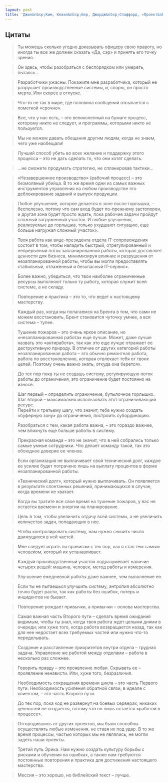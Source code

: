 ```yaml
---
layout: post
title: 'Джин&nbsp;Ким, Кевин&nbsp;Бер, Джордж&nbsp;Спаффорд, «Проект&nbsp;"Феникс"»'
---
```


## Цитаты
>Ты можешь сколько угодно доказывать офицеру свою правоту, но иногда ты все же должен сказать «Да, сэр» и принять его точку зрения.

>Он здесь, чтобы разобраться с беспорядком или умереть, пытаясь...

>Разработчики ужасны. Покажите мне разработчика, который не разрушает производственные системы, и, спорю, он просто мертв. Или скорее в отпуске.

>Что-то не так в мире, где половина сообщений отсылается с пометкой «срочно».

>Все, что у нас есть, – это великолепный на бумаге процесс, которому никто не следует, и программы, которыми никто не пользуется.

>Мы не можем давать обещания другим людям, когда не знаем, чего уже наобещали!

>Лучший способ убить во всех желание и поддержку этого процесса – это не дать сделать то, что они хотят сделать.

>...не сможете продумать стратегию, не спланировав тактики...

>«Незавершенное производство» (рабочий процесс) – это безмолвный убийца. В то же время одни из самых важных инструментов управления на любом производстве это деблокирование заданий и выпуск продукции.

>Любое улучшение, которое делается в зоне после горлышка, – бесполезно, потому что сам вход будет по-прежнему застопорен, и другая зона будет просто ждать, пока рабочие задачи пройдут сложный загруженный участок. И любые улучшения, реализуемые до горлышка, только ухудшают ситуацию, еще больше нагружая сложный участок».

>Твоя работа как вице-президента отдела IT-сопровождения состоит в том, чтобы наладить быстрый, отрегулированный и непрерывный поток запланированной работы, которая доставляет ценности для бизнеса, минимизируя влияние и разрушения от незапланированной работы, чтобы вы могли предоставлять стабильный, отлаженный и безопасный IT-сервис».

>Более важно, убедиться, что твои наиболее ограниченные ресурсы выполняют только ту работу, которая служит всей системе, а не складу.

>Повторение и практика – это то, что ведет к настоящему мастерству.

>Каждый раз, когда мы полагаемся на Брента в том, что сами не можем восстановить, Брент становится чуточку умнее, а вся система – тупее.

>Тушение пожаров – это очень яркое описание, но «незапланированная работа» еще лучше. Может, даже лучше назвать это «антиработа», так как это еще лучше отражает ее деструктивную природу. В отличие от других категорий работы незапланированная работа – это обычно ремонтная работа, работа по восстановлению, которая отвлекает тебя от твоих целей. Поэтому очень важно знать, откуда она берется».

>До тех пор пока ты не создашь систему, регулирующую поток работы до ограничения, это ограничение будет постоянно на износе.

>Шаг первый – определить ограничение, бутылочное горлышко.  
Шаг второй – максимально использовать этот ограничивающий ресурс.  
Перейти к третьему шагу, что значит, тебе нужно создать «буферную зону» до ограничения, построить субординацию.  

>Разобраться с тем, какая работа важна, – это гораздо важнее, чем впихнуть еще больше работы в систему. 

>Прекрасная команда – это не значит, что в ней собрались только самые умные сотрудники. Что делает команду такой, так это обоюдное доверие ее членов.

>Если организация не выплачивает свой технический долг, каждое ее усилие будет потрачено лишь на выплату процентов в форме незапланированной работы.

>«Технический долг», который нужно выплачивать. Он появляется в результате спонтанных решений, принимающихся в случае, когда времени не хватает.

>Когда вы тратите все свое время на тушение пожаров, у вас не остается времени и энергии на планирование.

>Цель в том, чтобы увеличить отдачу всей системы, а не увеличить количество задач, попадающих в нее.

>Чтобы контролировать систему, нам нужно снизить число движущихся в ней частей.

>Мне следует играть по правилам с тех пор, как я стал тем самым человеком, который их устанавливает.

>Каждый производственный участок подразумевает наличие четырех вещей: машина, человек, метод работы и измерения.

>Улучшение ежедневной работы даже важнее, чем выполнение ее.

>Если ты не пытаешься улучшить систему, энтропия абсолютно точно будет расти, так как работы без ошибок, потерь и инцидентов не бывает.

>Повторение рождает привычки, а привычки – основа мастерства.

>Самая важная часть Второго пути – сделать время ожидания видимым, чтобы ты знал, когда твоя работа ждет целыми днями в очереди; или хуже того, когда работа возвращается назад, так как для нее недостает всех требуемых частей или нужно что-то переделывать.

>Создание и расставление приоритетов внутри отдела – трудная задача. Управление же работой между отделами – работа в несколько раз сложнее.

>Говорить правду – это проявление любви. Скрывать ее – проявление ненависти. Или, хуже того, безразличия.

>Необходимость сокращения времени цикла – это часть Первого пути. Необходимость усиления обратной связи, в идеале с клиентом, – это часть Второго пути.

>До тех пор, пока код не развернут на боевых серверах, никаких ценностей не создается, потому что он лишь остается «работой в процессе».

>Отгородившись от других проектов, мы были способны осуществлять любые изменения, не ставя их под удар. В то же время процессы, частью которых мы не являлись, не могли задеть наши проекты.

>Третий путь Эрика. Нам нужно создать культуру борьбы с рисками и обучения на ошибках, а также нам требуются постоянные повторения и практика для достижения настоящего мастерства.

>Мессия – это хорошо, но библейский текст – лучше.
